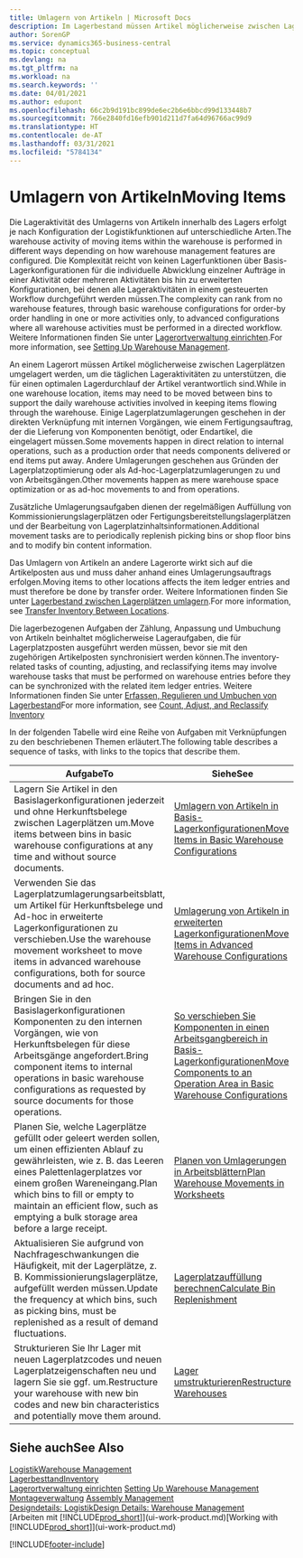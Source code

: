 ```yaml
---
title: Umlagern von Artikeln | Microsoft Docs
description: Im Lagerbestand müssen Artikel möglicherweise zwischen Lagerplätzen umgelagert werden, um die täglichen Lageraktivitäten zu unterstützen, die für einen optimalen Lagerdurchlauf der Artikel verantwortlich sind. Einige Lagerplatzumlagerungen geschehen in der direkten Verknüpfung mit internen Vorgängen, wie einem Fertigungsauftrag, der die Lieferung von Komponenten benötigt, oder Endartikel, die eingelagert müssen. Andere Umlagerungen geschehen aus Gründen der Lagerplatzoptimierung oder als Ad-hoc-Lagerplatzumlagerungen zu und von Arbeitsgängen.
author: SorenGP
ms.service: dynamics365-business-central
ms.topic: conceptual
ms.devlang: na
ms.tgt_pltfrm: na
ms.workload: na
ms.search.keywords: ''
ms.date: 04/01/2021
ms.author: edupont
ms.openlocfilehash: 66c2b9d191bc899de6ec2b6e6bbcd99d133448b7
ms.sourcegitcommit: 766e2840fd16efb901d211d7fa64d96766ac99d9
ms.translationtype: HT
ms.contentlocale: de-AT
ms.lasthandoff: 03/31/2021
ms.locfileid: "5784134"
---
```

# <a name="moving-items"></a><span data-ttu-id="fce13-105">Umlagern von Artikeln</span><span class="sxs-lookup"><span data-stu-id="fce13-105">Moving Items</span></span>
<span data-ttu-id="fce13-106">Die Lageraktivität des Umlagerns von Artikeln innerhalb des Lagers erfolgt je nach Konfiguration der Logistikfunktionen auf unterschiedliche Arten.</span><span class="sxs-lookup"><span data-stu-id="fce13-106">The warehouse activity of moving items within the warehouse is performed in different ways depending on how warehouse management features are configured.</span></span> <span data-ttu-id="fce13-107">Die Komplexität reicht von keinen Lagerfunktionen über Basis-Lagerkonfigurationen für die individuelle Abwicklung einzelner Aufträge in einer Aktivität oder mehreren Aktivitäten bis hin zu erweiterten Konfigurationen, bei denen alle Lageraktivitäten in einem gesteuerten Workflow durchgeführt werden müssen.</span><span class="sxs-lookup"><span data-stu-id="fce13-107">The complexity can rank from no warehouse features, through basic warehouse configurations for order-by order handling in one or more activities only, to advanced configurations where all warehouse activities must be performed in a directed workflow.</span></span> <span data-ttu-id="fce13-108">Weitere Informationen finden Sie unter [Lagerortverwaltung einrichten](warehouse-setup-warehouse.md).</span><span class="sxs-lookup"><span data-stu-id="fce13-108">For more information, see [Setting Up Warehouse Management](warehouse-setup-warehouse.md).</span></span>

<span data-ttu-id="fce13-109">An einem Lagerort müssen Artikel möglicherweise zwischen Lagerplätzen umgelagert werden, um die täglichen Lageraktivitäten zu unterstützen, die für einen optimalen Lagerdurchlauf der Artikel verantwortlich sind.</span><span class="sxs-lookup"><span data-stu-id="fce13-109">While in one warehouse location, items may need to be moved between bins to support the daily warehouse activities involved in keeping items flowing through the warehouse.</span></span> <span data-ttu-id="fce13-110">Einige Lagerplatzumlagerungen geschehen in der direkten Verknüpfung mit internen Vorgängen, wie einem Fertigungsauftrag, der die Lieferung von Komponenten benötigt, oder Endartikel, die eingelagert müssen.</span><span class="sxs-lookup"><span data-stu-id="fce13-110">Some movements happen in direct relation to internal operations, such as a production order that needs components delivered or end items put away.</span></span> <span data-ttu-id="fce13-111">Andere Umlagerungen geschehen aus Gründen der Lagerplatzoptimierung oder als Ad-hoc-Lagerplatzumlagerungen zu und von Arbeitsgängen.</span><span class="sxs-lookup"><span data-stu-id="fce13-111">Other movements happen as mere warehouse space optimization or as ad-hoc movements to and from operations.</span></span>

<span data-ttu-id="fce13-112">Zusätzliche Umlagerungsaufgaben dienen der regelmäßigen Auffüllung von Kommissionierungslagerplätzen oder Fertigungsbereitstellungslagerplätzen und der Bearbeitung von Lagerplatzinhaltsinformationen.</span><span class="sxs-lookup"><span data-stu-id="fce13-112">Additional movement tasks are to periodically replenish picking bins or shop floor bins and to modify bin content information.</span></span>

<span data-ttu-id="fce13-113">Das Umlagern von Artikeln an andere Lagerorte wirkt sich auf die Artikelposten aus und muss daher anhand eines Umlagerungsauftrags erfolgen.</span><span class="sxs-lookup"><span data-stu-id="fce13-113">Moving items to other locations affects the item ledger entries and must therefore be done by transfer order.</span></span> <span data-ttu-id="fce13-114">Weitere Informationen finden Sie unter [Lagerbestand zwischen Lagerplätzen umlagern](inventory-how-transfer-between-locations.md).</span><span class="sxs-lookup"><span data-stu-id="fce13-114">For more information, see [Transfer Inventory Between Locations](inventory-how-transfer-between-locations.md).</span></span>  

<span data-ttu-id="fce13-115">Die lagerbezogenen Aufgaben der Zählung, Anpassung und Umbuchung von Artikeln beinhaltet möglicherweise Lageraufgaben, die für Lagerplatzposten ausgeführt werden müssen, bevor sie mit den zugehörigen Artikelposten synchronisiert werden können.</span><span class="sxs-lookup"><span data-stu-id="fce13-115">The inventory-related tasks of counting, adjusting, and reclassifying items may involve warehouse tasks that must be performed on warehouse entries before they can be synchronized with the related item ledger entries.</span></span> <span data-ttu-id="fce13-116">Weitere Informationen finden Sie unter [Erfassen, Regulieren und Umbuchen von Lagerbestand](inventory-how-count-adjust-reclassify.md)</span><span class="sxs-lookup"><span data-stu-id="fce13-116">For more information, see [Count, Adjust, and Reclassify Inventory](inventory-how-count-adjust-reclassify.md)</span></span>  

 <span data-ttu-id="fce13-117">In der folgenden Tabelle wird eine Reihe von Aufgaben mit Verknüpfungen zu den beschriebenen Themen erläutert.</span><span class="sxs-lookup"><span data-stu-id="fce13-117">The following table describes a sequence of tasks, with links to the topics that describe them.</span></span>   

|<span data-ttu-id="fce13-118">**Aufgabe**</span><span class="sxs-lookup"><span data-stu-id="fce13-118">**To**</span></span>|<span data-ttu-id="fce13-119">**Siehe**</span><span class="sxs-lookup"><span data-stu-id="fce13-119">**See**</span></span>|  
|------------|-------------|  
|<span data-ttu-id="fce13-120">Lagern Sie Artikel in den Basislagerkonfigurationen jederzeit und ohne Herkunftsbelege zwischen Lagerplätzen um.</span><span class="sxs-lookup"><span data-stu-id="fce13-120">Move items between bins in basic warehouse configurations at any time and without source documents.</span></span>|[<span data-ttu-id="fce13-121">Umlagern von Artikeln in Basis-Lagerkonfigurationen</span><span class="sxs-lookup"><span data-stu-id="fce13-121">Move Items in Basic Warehouse Configurations</span></span>](warehouse-how-to-move-items-ad-hoc-in-basic-warehousing.md)|
|<span data-ttu-id="fce13-122">Verwenden Sie das Lagerplatzumlagerungsarbeitsblatt, um Artikel für Herkunftsbelege und Ad-hoc in erweiterte Lagerkonfigurationen zu verschieben.</span><span class="sxs-lookup"><span data-stu-id="fce13-122">Use the warehouse movement worksheet to move items in advanced warehouse configurations, both for source documents and ad hoc.</span></span>|[<span data-ttu-id="fce13-123">Umlagerung von Artikeln in erweiterten Lagerkonfigurationen</span><span class="sxs-lookup"><span data-stu-id="fce13-123">Move Items in Advanced Warehouse Configurations</span></span>](warehouse-how-to-move-items-in-advanced-warehousing.md)|  
|<span data-ttu-id="fce13-124">Bringen Sie in den Basislagerkonfigurationen Komponenten zu den internen Vorgängen, wie von Herkunftsbelegen für diese Arbeitsgänge angefordert.</span><span class="sxs-lookup"><span data-stu-id="fce13-124">Bring component items to internal operations in basic warehouse configurations as requested by source documents for those operations.</span></span>|[<span data-ttu-id="fce13-125">So verschieben Sie Komponenten in einen Arbeitsgangbereich in Basis-Lagerkonfigurationen</span><span class="sxs-lookup"><span data-stu-id="fce13-125">Move Components to an Operation Area in Basic Warehouse Configurations</span></span>](warehouse-how-to-move-components-to-an-operation-area-in-basic-warehousing.md)|
|<span data-ttu-id="fce13-126">Planen Sie, welche Lagerplätze gefüllt oder geleert werden sollen, um einen effizienten Ablauf zu gewährleisten, wie z. B. das Leeren eines Palettenlagerplatzes vor einem großen Wareneingang.</span><span class="sxs-lookup"><span data-stu-id="fce13-126">Plan which bins to fill or empty to maintain an efficient flow, such as emptying a bulk storage area before a large receipt.</span></span>|[<span data-ttu-id="fce13-127">Planen von Umlagerungen in Arbeitsblättern</span><span class="sxs-lookup"><span data-stu-id="fce13-127">Plan Warehouse Movements in Worksheets</span></span>](warehouse-how-to-plan-warehouse-movements-in-worksheets.md)|
|<span data-ttu-id="fce13-128">Aktualisieren Sie aufgrund von Nachfrageschwankungen die Häufigkeit, mit der Lagerplätze, z. B. Kommissionierungslagerplätze, aufgefüllt werden müssen.</span><span class="sxs-lookup"><span data-stu-id="fce13-128">Update the frequency at which bins, such as picking bins, must be replenished as a result of demand fluctuations.</span></span>|[<span data-ttu-id="fce13-129">Lagerplatzauffüllung berechnen</span><span class="sxs-lookup"><span data-stu-id="fce13-129">Calculate Bin Replenishment</span></span>](warehouse-how-to-calculate-bin-replenishment.md)|
|<span data-ttu-id="fce13-130">Strukturieren Sie Ihr Lager mit neuen Lagerplatzcodes und neuen Lagerplatzeigenschaften neu und lagern Sie sie ggf. um.</span><span class="sxs-lookup"><span data-stu-id="fce13-130">Restructure your warehouse with new bin codes and new bin characteristics and potentially move them around.</span></span>|[<span data-ttu-id="fce13-131">Lager umstrukturieren</span><span class="sxs-lookup"><span data-stu-id="fce13-131">Restructure Warehouses</span></span>](warehouse-how-to-restructure-warehouses.md)|  

## <a name="see-also"></a><span data-ttu-id="fce13-132">Siehe auch</span><span class="sxs-lookup"><span data-stu-id="fce13-132">See Also</span></span>  
[<span data-ttu-id="fce13-133">Logistik</span><span class="sxs-lookup"><span data-stu-id="fce13-133">Warehouse Management</span></span>](warehouse-manage-warehouse.md)  
[<span data-ttu-id="fce13-134">Lagerbesttand</span><span class="sxs-lookup"><span data-stu-id="fce13-134">Inventory</span></span>](inventory-manage-inventory.md)  
<span data-ttu-id="fce13-135">[Lagerortverwaltung einrichten](warehouse-setup-warehouse.md)   </span><span class="sxs-lookup"><span data-stu-id="fce13-135">[Setting Up Warehouse Management](warehouse-setup-warehouse.md)   </span></span>  
<span data-ttu-id="fce13-136">[Montageverwaltung](assembly-assemble-items.md)  </span><span class="sxs-lookup"><span data-stu-id="fce13-136">[Assembly Management](assembly-assemble-items.md)  </span></span>  
[<span data-ttu-id="fce13-137">Designdetails: Logistik</span><span class="sxs-lookup"><span data-stu-id="fce13-137">Design Details: Warehouse Management</span></span>](design-details-warehouse-management.md)  
<span data-ttu-id="fce13-138">[Arbeiten mit [!INCLUDE[prod_short](includes/prod_short.md)]](ui-work-product.md)</span><span class="sxs-lookup"><span data-stu-id="fce13-138">[Working with [!INCLUDE[prod_short](includes/prod_short.md)]](ui-work-product.md)</span></span>


[!INCLUDE[footer-include](includes/footer-banner.md)]